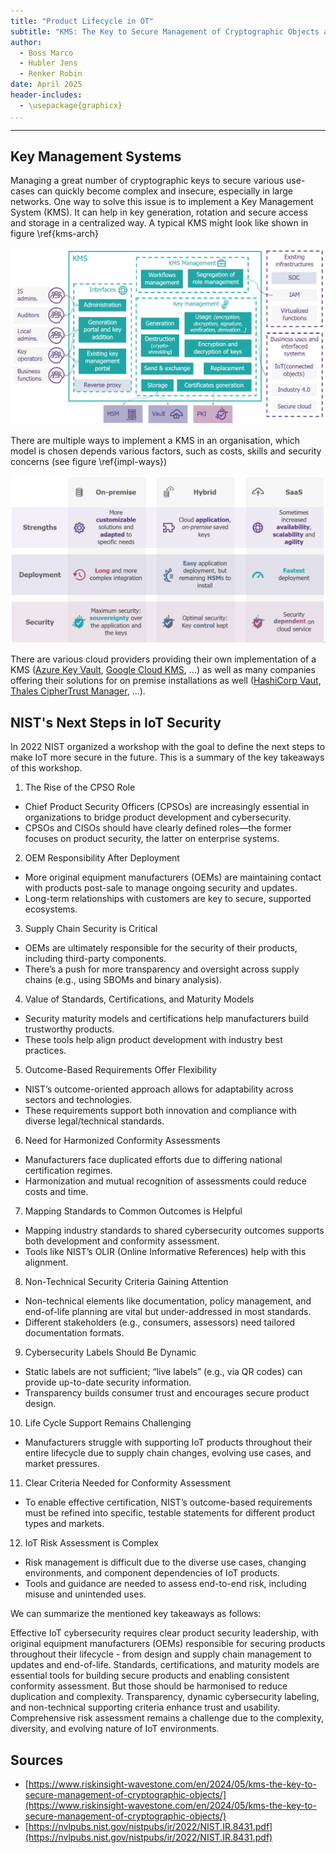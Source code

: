 ```yaml
---
title: "Product Lifecycle in OT"
subtitle: "KMS: The Key to Secure Management of Cryptographic Objects and NIST's Next Steps in IoT Security"
author:
  - Boss Marco
  - Hubler Jens
  - Renker Robin
date: April 2025
header-includes:
  - \usepackage{graphicx}
...
```


---

## Key Management Systems

Managing a great number of cryptographic keys to secure various use-cases can
quickly become complex and insecure, especially in large networks. One way to
solve this issue is to implement a Key Management System (KMS). It can help in key
generation, rotation and secure access and storage in a centralized way.
A typical KMS might look like shown in figure \ref{kms-arch}

![Typical KMS architecture\label{kms-arch}[^1]](./assets/kms-arch.png)

[^1]: https://www.riskinsight-wavestone.com/wp-content/uploads/2024/05/Capture-decran-2024-05-29-144022.png

There are multiple ways to implement a KMS in an organisation,
which model is chosen depends various factors, such as costs, skills and security
concerns (see figure \ref{impl-ways})

![Possible implementations of a KMS\label{impl-ways}[^2]](./assets/impl-ways.png)

[^2]: https://www.riskinsight-wavestone.com/wp-content/uploads/2024/05/Capture-decran-2024-05-29-144058.png

There are various cloud providers providing their own implementation of a KMS
([Azure Key Vault](https://azure.microsoft.com/en-us/products/key-vault),
[Google Cloud KMS](https://cloud.google.com/security/products/security-key-management), ...)
as well as many companies offering their solutions for on premise installations as well
([HashiCorp Vaut](https://www.vaultproject.io/),
[Thales CipherTrust Manager](https://cpl.thalesgroup.com/encryption/ciphertrust-manager), ...).

## NIST's Next Steps in IoT Security

In 2022 NIST organized a workshop with the goal to define the next steps to make IoT more secure in the future.
This is a summary of the key takeaways of this workshop.

1. The Rise of the CPSO Role
  - Chief Product Security Officers (CPSOs) are increasingly essential in organizations to bridge product development and cybersecurity.
  - CPSOs and CISOs should have clearly defined roles—the former focuses on product security, the latter on enterprise systems.

2. OEM Responsibility After Deployment
  - More original equipment manufacturers (OEMs) are maintaining contact with products post-sale to manage ongoing security and updates.
  - Long-term relationships with customers are key to secure, supported ecosystems.

3. Supply Chain Security is Critical
  - OEMs are ultimately responsible for the security of their products, including third-party components.
  - There’s a push for more transparency and oversight across supply chains (e.g., using SBOMs and binary analysis).

4. Value of Standards, Certifications, and Maturity Models
  - Security maturity models and certifications help manufacturers build trustworthy products.
  - These tools help align product development with industry best practices.

5. Outcome-Based Requirements Offer Flexibility
  - NIST’s outcome-oriented approach allows for adaptability across sectors and technologies.
  - These requirements support both innovation and compliance with diverse legal/technical standards.

6. Need for Harmonized Conformity Assessments
  - Manufacturers face duplicated efforts due to differing national certification regimes.
  - Harmonization and mutual recognition of assessments could reduce costs and time.

7. Mapping Standards to Common Outcomes is Helpful
  - Mapping industry standards to shared cybersecurity outcomes supports both development and conformity assessment.
  - Tools like NIST’s OLIR (Online Informative References) help with this alignment.

8. Non-Technical Security Criteria Gaining Attention
  - Non-technical elements like documentation, policy management, and end-of-life planning are vital but under-addressed in most standards.
  - Different stakeholders (e.g., consumers, assessors) need tailored documentation formats.

9. Cybersecurity Labels Should Be Dynamic
  - Static labels are not sufficient; “live labels” (e.g., via QR codes) can provide up-to-date security information.
  - Transparency builds consumer trust and encourages secure product design.

10. Life Cycle Support Remains Challenging
  - Manufacturers struggle with supporting IoT products throughout their entire lifecycle due to supply chain changes, evolving use cases, and market pressures.

11. Clear Criteria Needed for Conformity Assessment
  - To enable effective certification, NIST’s outcome-based requirements must be refined into specific, testable statements for different product types and markets.

12. IoT Risk Assessment is Complex
  - Risk management is difficult due to the diverse use cases, changing environments, and component dependencies of IoT products.
  - Tools and guidance are needed to assess end-to-end risk, including misuse and unintended uses.

We can summarize the mentioned key takeaways as follows:

Effective IoT cybersecurity requires clear product security leadership,
with original equipment manufacturers (OEMs) responsible for securing products throughout
their lifecycle - from design and supply chain management to updates and end-of-life.
Standards, certifications, and maturity models are essential tools for building secure
products and enabling consistent conformity assessment. But those should be
harmonised to reduce duplication and complexity.
Transparency, dynamic cybersecurity labeling, and non-technical supporting criteria enhance
trust and usability. Comprehensive risk assessment remains a challenge due to the complexity,
diversity, and evolving nature of IoT environments.

## Sources

- [https://www.riskinsight-wavestone.com/en/2024/05/kms-the-key-to-secure-management-of-cryptographic-objects/](https://www.riskinsight-wavestone.com/en/2024/05/kms-the-key-to-secure-management-of-cryptographic-objects/)
- [https://nvlpubs.nist.gov/nistpubs/ir/2022/NIST.IR.8431.pdf](https://nvlpubs.nist.gov/nistpubs/ir/2022/NIST.IR.8431.pdf)
